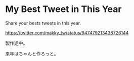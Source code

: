 # My Best Tweet in This Year

Share your bests tweets in this year.

https://twitter.com/makky_tw/status/947479213438726144

製作途中。

来年はちゃんと作ろっと。